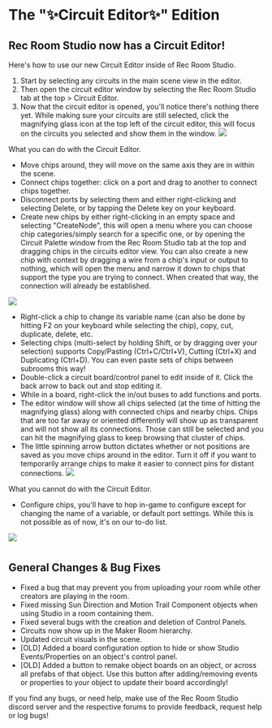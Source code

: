 # The "✨Circuit Editor✨" Edition


## Rec Room Studio now has a Circuit Editor!

Here's how to use our new Circuit Editor inside of Rec Room Studio.

1. Start by selecting any circuits in the main scene view in the editor.
2. Then open the circuit editor window by selecting the Rec Room Studio tab at the top \> Circuit Editor.
3. Now that the circuit editor is opened, you'll notice there's nothing there yet. While making sure your circuits are still selected, click the magnifying glass icon at the top left of the circuit editor, this will focus on the circuits you selected and show them in the window. ![](https://lh6.googleusercontent.com/P3cY4DmI4zSJqKIEwbHt_ohfhKqHHlh6wnsUm15Kz3jU6kgkFMrNlWuRHDpSdA84N9hhlrLQderKD9QPMYWyZ2mvCTwttXMNMQ1cmuGpI8LXKzcupoD2ORUr9j9lZsvL0-Yh3IMeZYi5fPtkFmifoXg=s800)

What you can do with the Circuit Editor.

- Move chips around, they will move on the same axis they are in within the scene.
- Connect chips together: click on a port and drag to another to connect chips together.
- Disconnect ports by selecting them and either right-clicking and selecting Delete, or by tapping the Delete key on your keyboard.
- Create new chips by either right-clicking in an empty space and selecting "CreateNode", this will open a menu where you can choose chip categories/simply search for a specific one, or by opening the Circuit Palette window from the Rec Room Studio tab at the top and dragging chips in the circuits editor view. You can also create a new chip with context by dragging a wire from a chip's input or output to nothing, which will open the menu and narrow it down to chips that support the type you are trying to connect. When created that way, the connection will already be established.

![](https://lh6.googleusercontent.com/UWrUZuNs0IkSmnymdKhmiiBULP3ckiZ9kpN8AKPQtiFEZMHqCMP7l0Z60u-NdN6Nl8Pavg8a7t2ONteHA3XQTsD9yW8ekY0-jiZv-k6r7bttfBlzHAJ5iY_5QAnzambloC_7pxMbB7ziZtzQb6Yg3Ns=s800)

- Right-click a chip to change its variable name (can also be done by hitting F2 on your keyboard while selecting the chip), copy, cut, duplicate, delete, etc.
- Selecting chips (multi-select by holding Shift, or by dragging over your selection) supports Copy/Pasting (Ctrl+C/Ctrl+V), Cutting (Ctrl+X) and Duplicating (Ctrl+D). You can even paste sets of chips between subrooms this way!
- Double-click a circuit board/control panel to edit inside of it. Click the back arrow to back out and stop editing it.
- While in a board, right-click the in/out buses to add functions and ports.
- The editor window will show all chips selected (at the time of hitting the magnifying glass) along with connected chips and nearby chips. Chips that are too far away or oriented differently will show up as transparent and will not show all its connections. Those can still be selected and you can hit the magnifying glass to keep browsing that cluster of chips.
- The little spinning arrow button dictates whether or not positions are saved as you move chips around in the editor. Turn it off if you want to temporarily arrange chips to make it easier to connect pins for distant connections. ![](https://lh5.googleusercontent.com/fYoHqosc0MECXFp5KyigXoWaeVWrrxNKN4T-Lx3hd5EKMWLWioRgWmZWxtMe1NTdpEXv30PuNsqvb2B0GLFpKf7dQYfkuYATX69bpDzAFI8j0m0mc57SQJTz3wJxx6AYllkLHyU-KNudMmvYhn7gErk=s800)

What you cannot do with the Circuit Editor.

- Configure chips, you'll have to hop in-game to configure except for changing the name of a variable, or default port settings. While this is not possible as of now, it's on our to-do list.

![](https://lh6.googleusercontent.com/pOIL3k6GsROHRh154-gnih3HMF__xLCj623WKrgBP64-rsIPP8P0CFDl7kosWy7RNUnL5P0Vt8M7qXD-MfM1I2E18gEss3UD93NNupbUcdjcWfW1XZbet2IojhCBESSsoSg3suiL1CBv9I2bmd5W5J0=s800)

#
## General Changes & Bug Fixes

- Fixed a bug that may prevent you from uploading your room while other creators are playing in the room.
- Fixed missing Sun Direction and Motion Trail Component objects when using Studio in a room containing them.
- Fixed several bugs with the creation and deletion of Control Panels.
- Circuits now show up in the Maker Room hierarchy.
- Updated circuit visuals in the scene.
- [OLD] Added a board configuration option to hide or show Studio Events/Properties on an object's control panel.
- [OLD] Added a button to remake object boards on an object, or across all prefabs of that object. Use this button after adding/removing events or properties to your object to update their board accordingly!

If you find any bugs, or need help, make use of the Rec Room Studio discord server and the respective forums to provide feedback, request help or log bugs!
